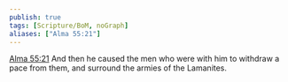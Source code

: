 ```yaml
---
publish: true
tags: [Scripture/BoM, noGraph]
aliases: ["Alma 55:21"]
---
```

[Alma 55:21](https://churchofjesuschrist.org/study/scriptures/bofm/alma/55?lang=eng&id=p21#p21) And then he caused the men who were with him to withdraw a pace from them, and surround the armies of the Lamanites.
